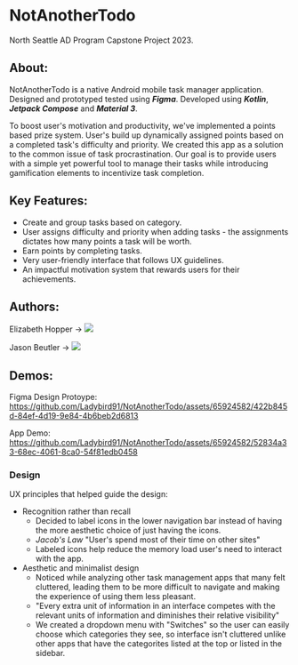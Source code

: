# NotAnotherTodo
North Seattle AD Program Capstone Project 2023.


## About:

NotAnotherTodo is a native Android mobile task manager application. Designed and prototyped tested using ***Figma***. Developed using ***Kotlin***, ***Jetpack Compose*** and ***Material 3***.

To boost user's motivation and productivity, we've implemented a points based prize system. User's build up dynamically assigned points based on a completed task's difficulty and priority. 
We created this app as a solution to the common issue of task procrastination. Our goal is to provide users with a simple yet powerful tool to manage their tasks while introducing gamification elements to incentivize task completion.


## Key Features:

- Create and group tasks based on category.
- User assigns difficulty and priority when adding tasks - the assignments dictates how many points a task will be worth.
- Earn points by completing tasks.
- Very user-friendly interface that follows UX guidelines.
- An impactful motivation system that rewards users for their achievements.


## Authors:

Elizabeth Hopper -> [![](https://img.shields.io/badge/LinkedIn-0077B5?style=for-the-badge&logo=linkedin&logoColor=white)](https://www.linkedin.com/in/ehopper91/)

Jason Beutler -> [![](https://img.shields.io/badge/LinkedIn-0077B5?style=for-the-badge&logo=linkedin&logoColor=white)](https://www.linkedin.com/in/jasonpbeutler/)


## Demos:

Figma Design Protoype:
https://github.com/Ladybird91/NotAnotherTodo/assets/65924582/422b845d-84ef-4d19-9e84-4b6beb2d6813

App Demo:
https://github.com/Ladybird91/NotAnotherTodo/assets/65924582/52834a33-68ec-4061-8ca0-54f81edb0458


### Design 

UX principles that helped guide the design:
- Recognition rather than recall
  - Decided to label icons in the lower navigation bar instead of having the more aesthetic choice of just having the icons.
  - _Jacob's Law_  "User's spend most of their time on other sites"
  - Labeled icons help reduce the memory load user's need to interact with the app.
- Aesthetic and minimalist design
  - Noticed while analyzing other task management apps that many felt cluttered, leading them to be more difficult to navigate and making the experience of using them less pleasant.
  -  "Every extra unit of information in an interface competes with the relevant units of information and diminishes their relative visibility"
  - We created a dropdown menu with "Switches" so the user can easily choose which categories they see, so interface isn't cluttered unlike other apps that have the categorites listed at the top or listed in the sidebar.

